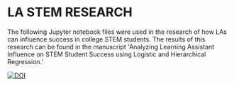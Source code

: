 # LA STEM RESEARCH

The following Jupyter notebook files were used in the research of how LAs can influence success in college STEM students. The results of this research can be found in the manuscript 'Analyzing Learning Assistant Influence on STEM Student Success using Logistic and Hierarchical Regression.'

[![DOI](https://zenodo.org/badge/DOI/10.5281/zenodo.13730645.svg)](https://doi.org/10.5281/zenodo.13730645)

